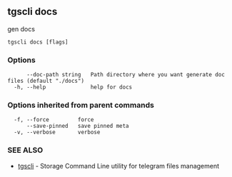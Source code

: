 ## tgscli docs

gen docs

```
tgscli docs [flags]
```

### Options

```
      --doc-path string   Path directory where you want generate doc files (default "./docs")
  -h, --help              help for docs
```

### Options inherited from parent commands

```
  -f, --force         force
      --save-pinned   save pinned meta
  -v, --verbose       verbose
```

### SEE ALSO

* [tgscli](tgscli.md)	 - Storage Command Line utility for telegram files management

